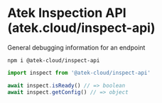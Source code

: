 # Atek Inspection API (atek.cloud/inspect-api)

General debugging information for an endpoint

```
npm i @atek-cloud/inspect-api
```

```typescript
import inspect from '@atek-cloud/inspect-api'

await inspect.isReady() // => boolean
await inspect.getConfig() // => object
```